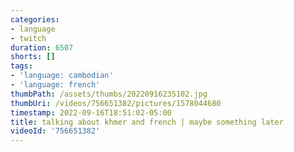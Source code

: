 ```yaml
---
categories:
- language
- twitch
duration: 6507
shorts: []
tags:
- 'language: cambodian'
- 'language: french'
thumbPath: /assets/thumbs/20220916235102.jpg
thumbUri: /videos/756651382/pictures/1578044680
timestamp: 2022-09-16T18:51:02-05:00
title: talking about khmer and french | maybe something later
videoId: '756651382'
---
```

